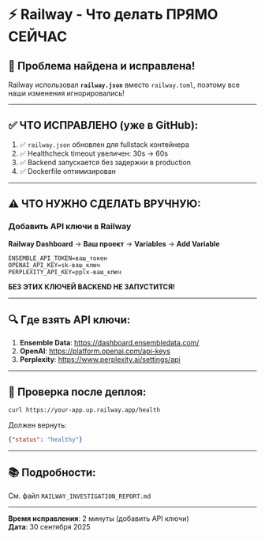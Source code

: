 # ⚡ Railway - Что делать ПРЯМО СЕЙЧАС

## 🎯 Проблема найдена и исправлена!

Railway использовал **`railway.json`** вместо `railway.toml`, поэтому все наши изменения игнорировались!

---

## ✅ ЧТО ИСПРАВЛЕНО (уже в GitHub):

1. ✅ `railway.json` обновлен для fullstack контейнера
2. ✅ Healthcheck timeout увеличен: 30s → 60s  
3. ✅ Backend запускается без задержки в production
4. ✅ Dockerfile оптимизирован

---

## ⚠️ ЧТО НУЖНО СДЕЛАТЬ ВРУЧНУЮ:

### Добавить API ключи в Railway

**Railway Dashboard** → **Ваш проект** → **Variables** → **Add Variable**

```env
ENSEMBLE_API_TOKEN=ваш_токен
OPENAI_API_KEY=sk-ваш_ключ
PERPLEXITY_API_KEY=pplx-ваш_ключ
```

**БЕЗ ЭТИХ КЛЮЧЕЙ BACKEND НЕ ЗАПУСТИТСЯ!**

---

## 🔍 Где взять API ключи:

1. **Ensemble Data**: https://dashboard.ensembledata.com/
2. **OpenAI**: https://platform.openai.com/api-keys
3. **Perplexity**: https://www.perplexity.ai/settings/api

---

## 🧪 Проверка после деплоя:

```bash
curl https://your-app.up.railway.app/health
```

Должен вернуть:
```json
{"status": "healthy"}
```

---

## 📚 Подробности:

См. файл `RAILWAY_INVESTIGATION_REPORT.md`

---

**Время исправления**: 2 минуты (добавить API ключи)  
**Дата**: 30 сентября 2025

